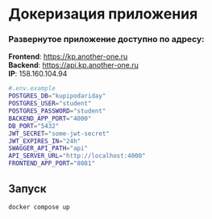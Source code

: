 # Докеризация приложения

### Развернутое приложение доступно по адресу: <br>
**Frontend**: https://kp.another-one.ru<br>
**Backend**: https://api.kp.another-one.ru<br>
**IP**: 158.160.104.94

```bash
#.env.example
POSTGRES_DB="kupipodariday"
POSTGRES_USER="student"
POSTGRES_PASSWORD="student"
BACKEND_APP_PORT="4000"
DB_PORT="5432"
JWT_SECRET="some-jwt-secret"
JWT_EXPIRES_IN="24h"
SWAGGER_API_PATH="api"
API_SERVER_URL="http://localhost:4000"
FRONTEND_APP_PORT="8081"
```

## Запуск
```bash
docker compose up
```
<!-- 
Реализованы два сценания **Continuous delivery (CD)**: 
- Локальная сборка Dockerfiles
- Сборка через [Docker Hub](https://hub.docker.com) (Github workflows)

### Параметры сборки и запуска (переменные окружения)

Задаются через .env \ terminal

`POSTGRES_DB`: <имя базы данных> <br>
`POSTGRES_USER`: <имя пользователя базы данных> <br>
`POSTGRES_PASSWORD`: <пароль пользователя базы данных> <br>
`DB_PORT`: <хост порт БД, default **5432**><br>
`BACKEND_APP_PORT`: <хост порт для бэкенда (по умол. **4000**)><br>
`JWT_SECRET`: <JWT секрет><br>
`JWT_EXPIRES_IN`: <время жизни JWT (по умол. **24h**)><br>
`SWAGGER_API_PATH`: <путь до Swagger (по умол. **api**)><br>
`API_SERVER_URL`: <URL бэкенда><br>
`FRONTEND_APP_PORT`: <хост порт для фронтенда (по умол. **8081**)><br>

## 1. Локальная сборка Dockerfiles

### Запуск
После запуска приложение будет доступно по адресу http://localhost:8081
```bash
sudo \
    POSTGRES_DB="kupipodariday" \
    POSTGRES_USER="student" \
    POSTGRES_PASSWORD="student" \
    BACKEND_APP_PORT="4000" \
    DB_PORT="5432" \
    JWT_SECRET="some-jwt-secret" \
    JWT_EXPIRES_IN="24h" \
    SWAGGER_API_PATH="api" \
    API_SERVER_URL="http://localhost:4000" \
    FRONTEND_APP_PORT="8081" \
docker compose \
    -f docker-compose.yml \
up
```


## 2. Сборка через Docker Hub (Github workflows)

Это решение позволяет не хранить исходники на сервере. Сборка и публикация образов происходит во время pull-request\push в основную ветку, с помощю github workflows (deploy.yml).

### Секреты и переменные
`secrets.DOCKER_HUB_ACCESS_TOKEN`: *<токен доступа docker hub>*<br>
`secrets.DOCKER_HUB_USERNAME`: *<username владельца репозитория docker hub>*<br>
`vars.API_SERVER_URL`: *<адрес хоста API для сборки фронтенда>*<br>

### Запуск
После запуска приложение будет доступно по адресу http://localhost:8081
```bash
sudo \
    POSTGRES_DB="kupipodariday" \
    POSTGRES_USER="student" \
    POSTGRES_PASSWORD="student" \
    BACKEND_APP_PORT="4000" \
    DB_PORT="5432" \
    JWT_SECRET="some-jwt-secret" \
    JWT_EXPIRES_IN="24h" \
    SWAGGER_API_PATH="swagger-api" \
    FRONTEND_APP_PORT="8081" \
docker compose \
    -f docker-compose.hub.yml \
up
```

## Планы
> [!NOTE]
> Добавить автоматическое создание ВМ в yandex.cloud и полностью автоматизировать деплой -->
